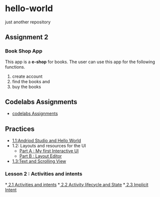 # hello-world
just another repository
## Assignment 2
### Book Shop App
This app is a **e-shop** for books. The user can use this app for the following functions.
1. create account
2. find the books and 
3. buy the books

## Codelabs Assignments 
* <a href="/assignments/assignmets.md"> codelabs Assignments</a>

## Practices

* <a href="/assignments/helloworl.md">  1.1:Andriod Studio and Hello World</a>
* 1.2: Layouts and resources for the UI
    * <a href="/assignments/firstUI.md">  Part A :  My first Interactive UI</a>
    * <a href="/assignments/layouteditor.md">  Part B :  Layout Editor</a>
* <a href="/images/Text and scrolling view.png">  1.3:Text and Scrolling View</a>
### Lesson 2 : Activities and intents
*<a href="/assignments/Intent.md"> 2.1  Activities and intents</a>
*<a href="/assignments/Intent.md"> 2.2  Activity lifecycle and State</a>
*<a href="/assignments/implicitIntent.md"> 2.3  Implicit Intent</a>
